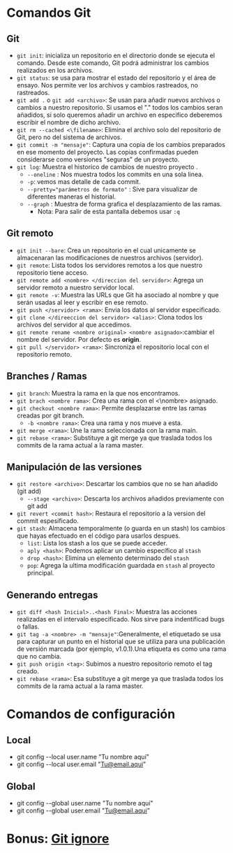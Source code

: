 # Comandos Git
## Git
- ``git init``: inicializa un repositorio en el directorio donde se ejecuta el comando. Desde este comando, Git podrá administrar los cambios realizados en los archivos.
- ``git status``: se usa para mostrar el estado del repositorio y el área de ensayo. Nos permite ver los archivos y cambios rastreados, no rastreados. 
- ``git add .`` o ``git add <archivo>``: Se usan para añadir nuevos archivos o cambios a nuestro repositorio. Si usamos el "." todos los cambios seran añadidos, si solo queremos añadir un archivo en especifico deberemos escribir el nombre de dicho archivo. 
- ``git rm --cached <\filename>``:  Elimina el archivo solo del repositorio de Git, pero no del sistema de archivos. 
- ``git commit -m "mensaje"``: Captura una copia de los cambios preparados en ese momento del proyecto. Las copias confirmadas pueden considerarse como versiones "seguras" de un proyecto.
- ``git log``: Muestra el historico de cambios de nuestro proyecto .
    - ``--oneline`` : Nos muestra todos los commits en una sola linea.
    - ``-p``: vemos mas detalle de cada commit.
    - ``--pretty="parámetros de formato"`` : Sive para visualizar de diferentes maneras el historial.
    - ``--graph`` : Muestra de forma grafica el desplazamiento de las ramas.
      - Nota: Para salir de esta pantalla debemos usar ``:q``


## Git remoto
- ``git init --bare``: Crea un repositorio en el cual unicamente se almacenaran las modificaciones de nuestros archivos (servidor).
- ``git remote``: Lista todos los servidores remotos a los que nuestro repositorio tiene acceso.
- ``git remote add <nombre> </direccion del servidor>``: Agrega un servidor remoto a nuestro servidor local.
- ``git remote -v``: Muestra las URLs que Git ha asociado al nombre y que serán usadas al leer y escribir en ese remoto.
- ``git push </servidor> <rama>``: Envia los datos al servidor especificado.
- ``git clone </direeccion del servidor> <alias>``: Clona todos los archivos del servidor al que accedimos.
- ``git remote rename <nombre original> <nombre asignado>``:cambiar el nombre del servidor. Por defecto es **origin**.
- ``git pull </servidor> <rama>``: Sincroniza el repositorio local con el repositorio remoto. 


## Branches / Ramas
- ``git branch``: Muestra la rama en la que nos encontramos.
- ``git brach <nombre rama>``: Crea una rama con el <\nombre> asignado.
- ``git checkout <nombre rama>``: Permite desplazarse entre las ramas creadas por git branch.
  - ``-b <nombre rama>``: Crea una rama y nos mueve a esta. 
- ``git merge <rama>``: Une la rama seleccionada con la rama main.
- ``git rebase <rama>``: Substituye a git merge ya que traslada todos los commits de la rama actual a la rama master.


## Manipulación de las versiones 
- ``git restore <archivo>``: Descartar los cambios que no se han añadido (git add)
    - ``--stage <archivo>``: Descarta los archivos añadidos previamente con git add
- ``git revert <commit hash>``: Restaura el repositorio a la version del commit espesificado.
- ``git stash``: Almacena temporalmente (o guarda en un stash) los cambios que hayas efectuado en el código para usarlos despues.
  - ``list``: Lista los stash a los que se puede acceder.
  - ``aply <hash>``: Podemos aplicar un cambio específico al ``stash``
  - ``drop <hash>``: Elimina un elemento determinado del ``stash``
  - ``pop``: Agrega la ultima modificación guardada en ``stash`` al proyecto principal.


## Generando entregas
- ``git diff <hash Inicial>..<hash Final>``: Muestra las acciones realizadas en el intervalo especificado. Nos sirve para indentificad bugs o fallas. 
- ``git tag -a <nombre> -m "mensaje"``:Generalmente, el etiquetado se usa para capturar un punto en el historial que se utiliza para una publicación de versión marcada (por ejemplo, v1.0.1).Una etiqueta es como una rama que no cambia.
- ``git push origin <tag>``: Subimos a nuestro repositorio remoto el tag creado.
- ``git rebase <rama>``: Esa substituye a git merge ya que traslada todos los commits de la rama actual a la rama master.


# Comandos de configuración
## Local
- git config --local user.name "Tu nombre aquí"
- git config --local user.email "Tu@email.aqui”
## Global
- git config --global user.name "Tu nombre aquí"
- git config --global user.email "Tu@email.aqui”


# Bonus: [Git ignore](https://www.w3schools.com/git/git_ignore.asp?remote=github/)
